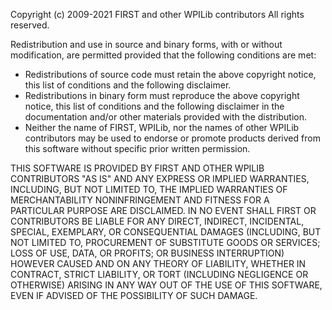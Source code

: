 Copyright (c) 2009-2021 FIRST and other WPILib contributors
All rights reserved.

Redistribution and use in source and binary forms, with or without
modification, are permitted provided that the following conditions are met:

* Redistributions of source code must retain the above copyright
     notice, this list of conditions and the following disclaimer.
* Redistributions in binary form must reproduce the above copyright
     notice, this list of conditions and the following disclaimer in the
     documentation and/or other materials provided with the distribution.
* Neither the name of FIRST, WPILib, nor the names of other WPILib
     contributors may be used to endorse or promote products derived from
     this software without specific prior written permission.

THIS SOFTWARE IS PROVIDED BY FIRST AND OTHER WPILIB CONTRIBUTORS "AS IS" AND
ANY EXPRESS OR IMPLIED WARRANTIES, INCLUDING, BUT NOT LIMITED TO, THE IMPLIED
WARRANTIES OF MERCHANTABILITY NONINFRINGEMENT AND FITNESS FOR A PARTICULAR
PURPOSE ARE DISCLAIMED. IN NO EVENT SHALL FIRST OR CONTRIBUTORS BE LIABLE FOR
ANY DIRECT, INDIRECT, INCIDENTAL, SPECIAL, EXEMPLARY, OR CONSEQUENTIAL DAMAGES
(INCLUDING, BUT NOT LIMITED TO, PROCUREMENT OF SUBSTITUTE GOODS OR SERVICES;
LOSS OF USE, DATA, OR PROFITS; OR BUSINESS INTERRUPTION) HOWEVER CAUSED AND
ON ANY THEORY OF LIABILITY, WHETHER IN CONTRACT, STRICT LIABILITY, OR TORT
(INCLUDING NEGLIGENCE OR OTHERWISE) ARISING IN ANY WAY OUT OF THE USE OF THIS
SOFTWARE, EVEN IF ADVISED OF THE POSSIBILITY OF SUCH DAMAGE.
